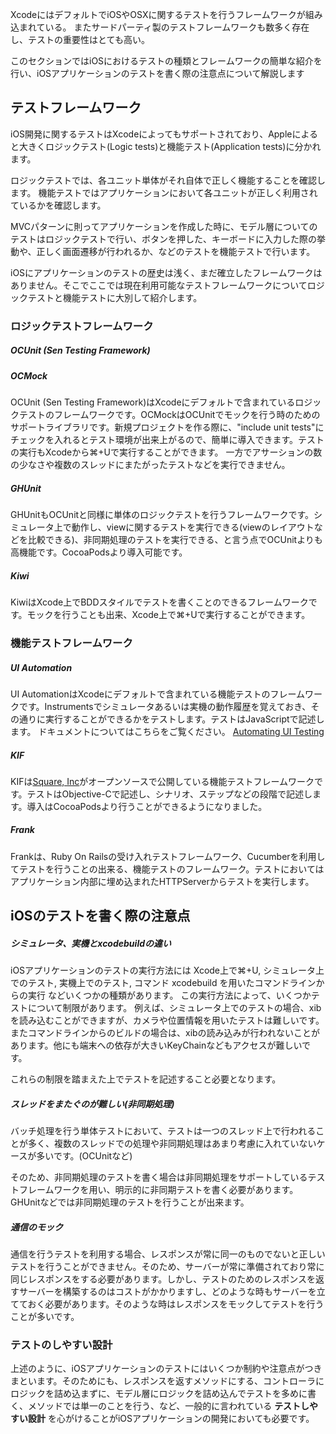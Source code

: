 XcodeにはデフォルトでiOSやOSXに関するテストを行うフレームワークが組み込まれている。
またサードパーティ製のテストフレームワークも数多く存在し、テストの重要性はとても高い。

このセクションではiOSにおけるテストの種類とフレームワークの簡単な紹介を行い、iOSアプリケーションのテストを書く際の注意点について解説します


## テストフレームワーク
iOS開発に関するテストはXcodeによってもサポートされており、Appleによると大きくロジックテスト(Logic tests)と機能テスト(Application tests)に分かれます。

ロジックテストでは、各ユニット単体がそれ自体で正しく機能することを確認します。
機能テストではアプリケーションにおいて各ユニットが正しく利用されているかを確認します。

MVCパターンに則ってアプリケーションを作成した時に、モデル層についてのテストはロジックテストで行い、ボタンを押した、キーボードに入力した際の挙動や、正しく画面遷移が行われるか、などのテストを機能テストで行います。

iOSにアプリケーションのテストの歴史は浅く、まだ確立したフレームワークはありません。そこでここでは現在利用可能なテストフレームワークについてロジックテストと機能テストに大別して紹介します。

### ロジックテストフレームワーク

##### OCUnit (Sen Testing Framework)
##### OCMock 
OCUnit (Sen Testing Framework)はXcodeにデフォルトで含まれているロジックテストのフレームワークです。OCMockはOCUnitでモックを行う時のためのサポートライブラリです。新規プロジェクトを作る際に、"include unit tests"にチェックを入れるとテスト環境が出来上がるので、簡単に導入できます。テストの実行もXcodeから⌘+Uで実行することができます。
一方でアサーションの数の少なさや複数のスレッドにまたがったテストなどを実行できません。

##### GHUnit
GHUnitもOCUnitと同様に単体のロジックテストを行うフレームワークです。シミュレータ上で動作し、viewに関するテストを実行できる(viewのレイアウトなどを比較できる)、非同期処理のテストを実行できる、と言う点でOCUnitよりも高機能です。CocoaPodsより導入可能です。

##### Kiwi
KiwiはXcode上でBDDスタイルでテストを書くことのできるフレームワークです。モックを行うことも出来、Xcode上で⌘+Uで実行することができます。

### 機能テストフレームワーク

##### UI Automation
UI AutomationはXcodeにデフォルトで含まれている機能テストのフレームワークです。Instrumentsでシミュレータあるいは実機の動作履歴を覚えておき、その通りに実行することができるかをテストします。テストはJavaScriptで記述します。
ドキュメントについてはこちらをご覧ください。
[Automating UI Testing](http://developer.apple.com/library/ios/#documentation/DeveloperTools/Conceptual/InstrumentsUserGuide/UsingtheAutomationInstrument/UsingtheAutomationInstrument.html)

##### KIF
KIFは[Square, Inc](https://squareup.com/)がオープンソースで公開している機能テストフレームワークです。テストはObjective-Cで記述し、シナリオ、ステップなどの段階で記述します。導入はCocoaPodsより行うことができるようになりました。

##### Frank
Frankは、Ruby On Railsの受け入れテストフレームワーク、Cucumberを利用してテストを行うことの出来る、機能テストのフレームワーク。テストにおいてはアプリケーション内部に埋め込まれたHTTPServerからテストを実行します。


## iOSのテストを書く際の注意点

##### シミュレータ、実機とxcodebuildの違い
iOSアプリケーションのテストの実行方法には
Xcode上で⌘+U, シミュレータ上でのテスト, 実機上でのテスト, コマンド xcodebuild を用いたコマンドラインからの実行
などいくつかの種類があります。
この実行方法によって、いくつかテストについて制限があります。
例えば、シミュレータ上でのテストの場合、xibを読み込むことができますが、カメラや位置情報を用いたテストは難しいです。
またコマンドラインからのビルドの場合は、xibの読み込みが行われないことがあります。他にも端末への依存が大きいKeyChainなどもアクセスが難しいです。

これらの制限を踏まえた上でテストを記述すること必要となります。

##### スレッドをまたぐのが難しい(非同期処理)
バッチ処理を行う単体テストにおいて、テストは一つのスレッド上で行われることが多く、複数のスレッドでの処理や非同期処理はあまり考慮に入れていないケースが多いです。(OCUnitなど)

そのため、非同期処理のテストを書く場合は非同期処理をサポートしているテストフレームワークを用い、明示的に非同期テストを書く必要があります。GHUnitなどでは非同期処理のテストを行うことが出来ます。


##### 通信のモック
通信を行うテストを利用する場合、レスポンスが常に同一のものでないと正しいテストを行うことができません。そのため、サーバーが常に準備されており常に同じレスポンスをする必要があります。しかし、テストのためのレスポンスを返すサーバーを構築するのはコストがかかりますし、どのような時もサーバーを立てておく必要があります。そのような時はレスポンスをモックしてテストを行うことが多いです。


### テストのしやすい設計

上述のように、iOSアプリケーションのテストにはいくつか制約や注意点がつきまといます。そのためにも、レスポンスを返すメソッドにする、コントローラにロジックを詰め込まずに、モデル層にロジックを詰め込んでテストを多めに書く、メソッドでは単一のことを行う、など、一般的に言われている **テストしやすい設計** を心がけることがiOSアプリケーションの開発においても必要です。




